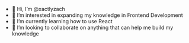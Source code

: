 - 👋 Hi, I’m @xactlyzach
- 👀 I’m interested in expanding my knowledge in Frontend Development
- 🌱 I’m currently learning how to use React
- 💞️ I’m looking to collaborate on anything that can help me build my knowledge

<!---
xactlyzach/xactlyzach is a ✨ special ✨ repository because its `README.md` (this file) appears on your GitHub profile.
You can click the Preview link to take a look at your changes.
--->
